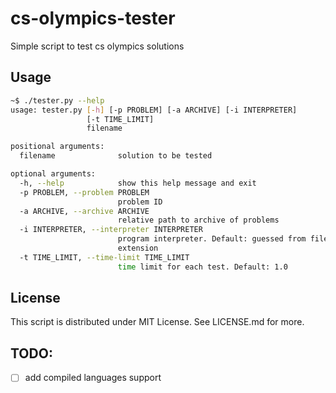 # cs-olympics-tester
Simple script to test cs olympics solutions

## Usage
```bash
~$ ./tester.py --help
usage: tester.py [-h] [-p PROBLEM] [-a ARCHIVE] [-i INTERPRETER]
                 [-t TIME_LIMIT]
                 filename

positional arguments:
  filename              solution to be tested

optional arguments:
  -h, --help            show this help message and exit
  -p PROBLEM, --problem PROBLEM
                        problem ID
  -a ARCHIVE, --archive ARCHIVE
                        relative path to archive of problems
  -i INTERPRETER, --interpreter INTERPRETER
                        program interpreter. Default: guessed from file
                        extension
  -t TIME_LIMIT, --time-limit TIME_LIMIT
                        time limit for each test. Default: 1.0
```

## License
This script is distributed under MIT License. See LICENSE.md for more.

## TODO:
  - [ ] add compiled languages support